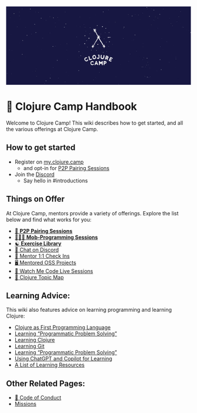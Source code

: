 ![clojure-camp](assets/clojure-camp.png)

# 📘 Clojure Camp Handbook

Welcome to Clojure Camp! This wiki describes how to get started, and all the various offerings at Clojure Camp.

## How to get started

- Register on [my.clojure.camp](https://my.clojure.camp)
  - and opt-in for [P2P Pairing Sessions](./initiatives/p2p.md)
- Join the [Discord](https://discord.clojure.camp)
  - Say hello in #introductions

## Things on Offer

At Clojure Camp, mentors provide a variety of offerings. Explore the list below and find what works for you:

- [👥 **P2P Pairing Sessions**](/initiatives/p2p-pairing.md)
- [👨🏻‍💻 **Mob-Programming Sessions**](/initiatives/mob-sessions.md)
- [☯️ **Exercise Library**](/initiatives/exercise-library.md)
- [💬 Chat on Discord](/initiatives/discord.md)
- [🔄 Mentor 1:1 Check Ins](/initiatives/mentor-1-on-1s.md)
- [🖥️ Mentored OSS Projects](/initiatives/oss-project-mentoring.md)
- [👀 Watch Me Code Live Sessions](/initiatives/watch-me-code-sessions.md)
- [📍 Clojure Topic Map](/initiatives/topic-map.md)

## Learning Advice:

This wiki also features advice on learning programming and learning Clojure:

- [Clojure as First Programming Language](./advice/beginner_programmers.md)
- [Learning “Programmatic Problem Solving”](./advice/solving.md)
- [Learning Clojure](./advice/clojure.md)
- [Learning Git](./advice/git.md)
- [Learning “Programmatic Problem Solving”](./advice/problem-solving.md)
- [Using ChatGPT and Copilot for Learning](./advice/gpt.md)
- [A List of Learning Resources](./advice/recommended-resources.md)

## Other Related Pages:

- [🖖 Code of Conduct](conduct.md)
- [Missions](missions.md)